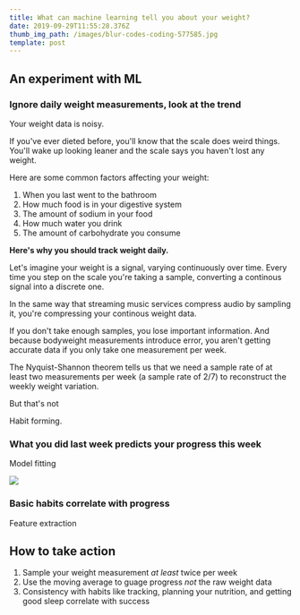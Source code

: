 ```yaml
---
title: What can machine learning tell you about your weight?
date: 2019-09-29T11:55:28.376Z
thumb_img_path: /images/blur-codes-coding-577585.jpg
template: post
---
```

## An experiment with ML

### Ignore daily weight measurements, look at the trend

Your weight data is noisy.

If you've ever dieted before, you'll know that the scale does weird things. You'll wake up looking leaner and the scale says you haven't lost any weight.

Here are some common factors affecting your weight:

1. When you last went to the bathroom
2. How much food is in your digestive system
3. The amount of sodium in your food
4. How much water you drink
5. The amount of carbohydrate you consume

**Here's why you should track weight daily.**

Let's imagine your weight is a signal, varying continuously over time. Every time you step on the scale you're taking a sample, converting a continous signal into a discrete one.

In the same way that streaming music services compress audio by sampling it, you're compressing your continous weight data.

If you don't take enough samples, you lose important information. And because bodyweight measurements introduce error, you aren't getting accurate data if you only take one measurement per week.

The Nyquist-Shannon theorem tells us that we need a sample rate of at least two measurements per week (a sample rate of 2/7) to reconstruct the weekly weight variation.

But that's not 

Habit forming.

### What you did last week predicts your progress this week

Model fitting

![](/images/model.png)

### Basic habits correlate with progress

Feature extraction

## How to take action

1. Sample your weight measurement _at least_ twice per week
2. Use the moving average to guage progress _not_ the raw weight data
3. Consistency with habits like tracking, planning your nutrition, and getting good sleep correlate with success
